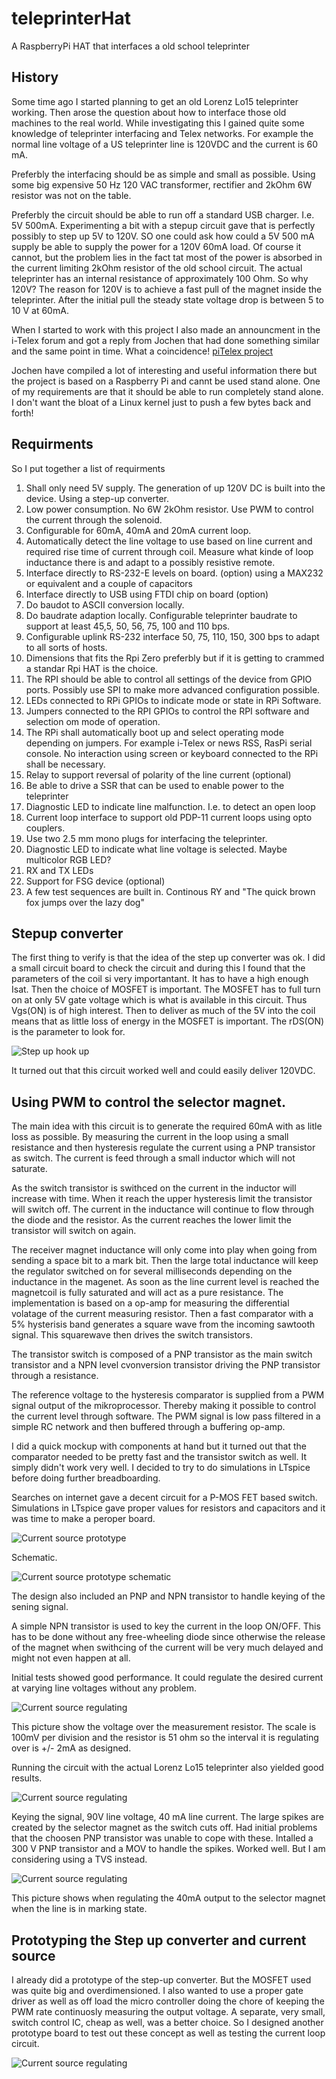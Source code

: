 # teleprinterHat
A RaspberryPi HAT that interfaces a old school teleprinter

## History
Some time ago I started planning to get an old Lorenz Lo15 teleprinter working. Then arose the question about how to interface those old machines to the real world. While investigating this I gained quite some knowledge of teleprinter interfacing and Telex networks. For example the normal line voltage of a US teleprinter line is 120VDC and the current is 60 mA.

Preferbly the interfacing should be as simple and small as possible. Using some big expensive 50 Hz 120 VAC transformer, rectifier and 2kOhm 6W resistor was not on the table.

Preferbly the circuit should be able to run off a standard USB charger. I.e. 5V 500mA. Experimenting a bit with a stepup circuit gave that is perfectly possibly to step up 5V to 120V. SO one could ask how could a 5V 500 mA supply be able to supply the power for a 120V 60mA load. Of course it cannot, but the problem lies in the fact tat most of the power is absorbed in the current limiting 2kOhm resistor of the old school circuit. The actual teleprinter has an internal resistance of approximately 100 Ohm. So why 120V? The reason for 120V is to achieve a fast pull of the magnet inside the teleprinter. After the initial pull the steady state voltage drop is between 5 to 10 V at 60mA. 

When I started to work with this project I also made an announcment in the i-Telex forum and got a reply from Jochen that had done something similar and the same point in time. What a coincidence! [piTelex project](https://github.com/fablab-wue/piTelex)

Jochen have compiled a lot of interesting and useful information there but the project is based on a Raspberry Pi and cannt be used stand alone. One of my requirements are that it should be able to run completely stand alone. I don't want the bloat of a Linux kernel just to push a few bytes back and forth!

## Requirments

So I put together a list of requirments

1. Shall only need 5V supply. The generation of up 120V DC is built into the device. Using a step-up converter.
2. Low power consumption. No 6W 2kOhm resistor. Use PWM to control the current through the solenoid. 
3. Configurable for 60mA, 40mA and 20mA current loop.
4. Automatically detect the line voltage to use based on line current and required rise time of current through coil. Measure what kinde of loop inductance there is and adapt to a possibly resistive remote.
5. Interface directly to RS-232-E levels on board. (option) using a MAX232 or equivalent and a couple of capacitors
6. Interface directly to USB using FTDI chip on board (option)
7. Do baudot to ASCII conversion locally.
8. Do baudrate adaption locally. Configurable teleprinter baudrate to support at least 45,5, 50, 56, 75, 100 and 110 bps.
9. Configurable uplink RS-232 interface 50, 75, 110, 150, 300 bps to adapt to all sorts of hosts.
10. Dimensions that fits the Rpi Zero preferbly but if it is getting to crammed a standar Rpi HAT is the choice.
11. The RPI should be able to control all settings of the device from GPIO ports. Possibly use SPI to make more advanced configuration possible.
13. LEDs connected to RPi GPIOs to indicate mode or state in RPi Software.
14. Jumpers connected to the RPI GPIOs to control the RPI software and selection om mode of operation.
15. The RPi shall automatically boot up and select operating mode depending on jumpers. For example i-Telex or news RSS, RasPi serial console. No interaction using screen or keyboard connected to the RPi shall be necessary.
16. Relay to support reversal of polarity of the line current (optional)
17. Be able to drive a SSR that can be used to enable power to the teleprinter
18. Diagnostic LED to indicate line malfunction. I.e. to detect an open loop 
19. Current loop interface to support old PDP-11 current loops using opto couplers.
20. Use two 2.5 mm mono plugs for interfacing the teleprinter.
21. Diagnostic LED to indicate what line voltage is selected. Maybe multicolor RGB LED?
22. RX and TX LEDs
23. Support for FSG device (optional)
24. A few test sequences are built in. Continous RY and "The quick brown fox jumps over the lazy dog"

## Stepup converter

The first thing to verify is that the idea of the step up converter was ok. I did a small circuit board to check the circuit and during this I found that the parameters of the coil si very importantant. It has to have a high enough Isat. Then the choice of MOSFET is important. The MOSFET has to full turn on at only 5V gate voltage which is what is available in this circuit. Thus Vgs(ON) is of high interest. Then to deliver as much of the 5V into the coil means that as little loss of energy in the MOSFET is important. The rDS(ON) is the parameter to look for. 

![Step up hook up](https://i.imgur.com/SqzuRBvm.jpg)

It turned out that this circuit worked well and could easily deliver 120VDC.

## Using PWM to control the selector magnet.

The main idea with this circuit is to generate the required 60mA with as litle loss as possible. By measuring the current in the loop using a small resistance and then hysteresis regulate the current using a PNP transistor as switch. The current is feed through a small inductor which will not saturate. 

As the switch transistor is swithced on the current in the inductor will increase with time. When it reach the upper hysteresis limit the transistor will switch off. The current in the inductance will continue to flow through the diode and the resistor. As the current reaches the lower limit the transistor will switch on again. 

The receiver magnet inductance will only come into play when going from sending a space bit to a mark bit. Then the large total inductance will keep the regulator switched on for several milliseconds depending on the inductance in the magenet. As soon as the line current level is reached the magnetcoil is fully saturated and will act as a pure resistance. The implementation is based on a op-amp for measuring the differential volatage of the current measuring resistor. Then a fast comparator with a 5% hysterisis band generates a square wave from the incoming sawtooth signal. This squarewave then drives the switch transistors. 

The transistor switch is composed of a PNP transistor as the main switch transistor and a NPN level cvonversion transistor driving the PNP transistor through a resistance.

The reference voltage to the hysteresis comparator is supplied from a PWM signal output of the mikroprocessor. Thereby making it possible to control the current level through software. The PWM signal is low pass filtered in a simple RC network and then buffered through a buffering op-amp.

I did a quick mockup with components at hand but it turned out that the comparator needed to be pretty fast and the transistor switch as well. It simply didn't work very well. I decided to try to do simulations in LTspice before doing further breadboarding. 

Searches on internet gave a decent circuit for a P-MOS FET based switch. Simulations in LTspice gave proper values for resistors and capacitors and it was time to make a peroper board.

![Current source prototype](https://i.imgur.com/m5oTShe.jpg)

Schematic.

![Current source prototype schematic](https://i.imgur.com/kEjGToI.png)

The design also included an PNP and NPN transistor to handle keying of the sening signal.

A simple NPN transistor is used to key the current in the loop ON/OFF. This has to be done without any free-wheeling diode since otherwise the release of the magnet when swithcing of the current will be very much delayed and might not even happen at all. 

Initial tests showed good performance. It could regulate the desired current at varying line voltages without any problem.

![Current source regulating](https://i.imgur.com/07wgvVe.jpg)

This picture show the voltage over the measurement resistor. The scale is 100mV per division and the resistor is 51 ohm so the interval it is regulating over is +/- 2mA as designed.

Running the circuit with the actual Lorenz Lo15 teleprinter also yielded good results.

![Current source regulating](https://i.imgur.com/mdcDE5u.jpg)

Keying the signal, 90V line voltage, 40 mA line current. The large spikes are created by the selector magnet as the switch cuts off. Had initial problems that the choosen PNP transistor was unable to cope with these. Intalled a 300 V PNP transistor and a MOV to handle the spikes. Worked well. But I am considering using a TVS instead.

![Current source regulating](https://i.imgur.com/1IbDv2K.jpg)

This picture shows when regulating the 40mA output to the selector magnet when the line is in marking state.

## Prototyping the Step up converter and current source 

I already did a prototype of the step-up converter. But the MOSFET used was quite big and overdimensioned. I also wanted to use a proper gate driver as well as off load the micro controller doing the chore of keeping the PWM rate continuosly measuring the output voltage. A separate, very small, switch control IC, cheap as well, was a better choice. So I designed another prototype board to test out these concept as well as testing the current loop circuit.

![Current source regulating](https://i.imgur.com/Q6KLGss.png)


